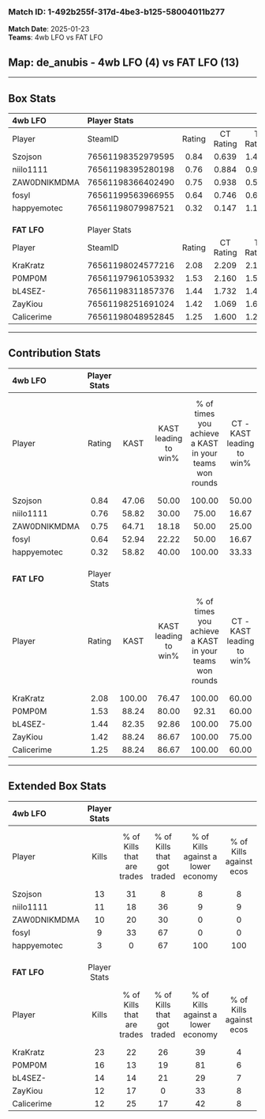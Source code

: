### Match ID: 1-492b255f-317d-4be3-b125-58004011b277  
**Match Date**: 2025-01-23  
**Teams**: 4wb LFO vs FAT LFO  

## **Map**: de_anubis - 4wb LFO (4) vs FAT LFO (13)  
---  

## Box Stats  

| **4wb LFO**  | Player Stats      |        |           |          |        |       |       |         |        |      |     |
| :- | :- | :-: | :-: | :-: | :-: | :-: | :-: | :-: | :-: | :-: | :-: |
| Player       | SteamID           | Rating | CT Rating | T Rating |  KAST  |  ADR  | Kills | Assists | Deaths | K/D  | HS% |
| Szojson      | 76561198352979595 |  0.84  |   0.639   |  1.427   | 47.06  | 65.2  |  13   |    0    |   14   | 0.93 | 38  |
| niilo1111    | 76561198395280198 |  0.76  |   0.884   |  0.901   | 58.82  | 62.5  |  11   |    2    |   16   | 0.69 | 45  |
| ZAW0DNIKMDMA | 76561198366402490 |  0.75  |   0.938   |  0.533   | 64.71  | 62.9  |  10   |    2    |   16   | 0.63 | 30  |
| fosyl        | 76561199563966955 |  0.64  |   0.746   |  0.698   | 52.94  | 67.7  |   9   |    3    |   16   | 0.56 | 55  |
| happyemotec  | 76561198079987521 |  0.32  |   0.147   |  1.184   | 58.82  | 39.9  |   3   |    4    |   15   | 0.20 | 66  |
|              |                   |        |           |          |        |       |       |         |        |      |     |
|              |                   |        |           |          |        |       |       |         |        |      |     |
|              |                   |        |           |          |        |       |       |         |        |      |     |
| **FAT LFO**  | Player Stats      |        |           |          |        |       |       |         |        |      |     |
| Player       | SteamID           | Rating | CT Rating | T Rating |  KAST  |  ADR  | Kills | Assists | Deaths | K/D  | HS% |
| KraKratz     | 76561198024577216 |  2.08  |   2.209   |  2.116   | 100.00 | 142.5 |  23   |    6    |   12   | 1.92 | 60  |
| P0MP0M       | 76561197961053932 |  1.53  |   2.160   |  1.555   | 88.24  | 96.8  |  16   |    7    |   11   | 1.45 | 68  |
| bL4SEZ-      | 76561198311857376 |  1.44  |   1.732   |  1.402   | 82.35  | 76.9  |  14   |    6    |   7    | 2.00 | 42  |
| ZayKiou      | 76561198251691024 |  1.42  |   1.069   |  1.672   | 88.24  | 72.9  |  12   |   10    |   6    | 2.00 | 33  |
| Calicerime   | 76561198048952845 |  1.25  |   1.600   |  1.286   | 88.24  | 71.0  |  12   |    3    |   10   | 1.20 | 58  |
---  

## Contribution Stats  

| **4wb LFO**  | Player Stats |        |                      |                                                        |                           |                                                             |                          |                                                            |
| :- | :-: | :-: | :-: | :-: | :-: | :-: | :-: | :-: |
| Player       |    Rating    |  KAST  | KAST leading to win% | % of times you achieve a KAST in your teams won rounds | CT - KAST leading to win% | CT - % of times you achieve a KAST in your teams won rounds | T - KAST leading to win% | T - % of times you achieve a KAST in your teams won rounds |
| Szojson      |     0.84     | 47.06  |        50.00         |                         100.00                         |           50.00           |                           100.00                            |          50.00           |                           100.00                           |
| niilo1111    |     0.76     | 58.82  |        30.00         |                         75.00                          |           16.67           |                            50.00                            |          50.00           |                           100.00                           |
| ZAW0DNIKMDMA |     0.75     | 64.71  |        18.18         |                         50.00                          |           25.00           |                           100.00                            |           0.00           |                            0.00                            |
| fosyl        |     0.64     | 52.94  |        22.22         |                         50.00                          |           16.67           |                            50.00                            |          33.33           |                           50.00                            |
| happyemotec  |     0.32     | 58.82  |        40.00         |                         100.00                         |           33.33           |                           100.00                            |          50.00           |                           100.00                           |
|              |              |        |                      |                                                        |                           |                                                             |                          |                                                            |
|              |              |        |                      |                                                        |                           |                                                             |                          |                                                            |
|              |              |        |                      |                                                        |                           |                                                             |                          |                                                            |
| **FAT LFO**  | Player Stats |        |                      |                                                        |                           |                                                             |                          |                                                            |
| Player       |    Rating    |  KAST  | KAST leading to win% | % of times you achieve a KAST in your teams won rounds | CT - KAST leading to win% | CT - % of times you achieve a KAST in your teams won rounds | T - KAST leading to win% | T - % of times you achieve a KAST in your teams won rounds |
| KraKratz     |     2.08     | 100.00 |        76.47         |                         100.00                         |           60.00           |                           100.00                            |          83.33           |                           100.00                           |
| P0MP0M       |     1.53     | 88.24  |        80.00         |                         92.31                          |           60.00           |                           100.00                            |          90.00           |                           90.00                            |
| bL4SEZ-      |     1.44     | 82.35  |        92.86         |                         100.00                         |           75.00           |                           100.00                            |          100.00          |                           100.00                           |
| ZayKiou      |     1.42     | 88.24  |        86.67         |                         100.00                         |           75.00           |                           100.00                            |          90.91           |                           100.00                           |
| Calicerime   |     1.25     | 88.24  |        86.67         |                         100.00                         |           60.00           |                           100.00                            |          100.00          |                           100.00                           |
---  

## Extended Box Stats  

| **4wb LFO**  | Player Stats |                            |                            |                                    |                         |                              |                                 |        |                             |                                     |                          |                               |                            |
| :- | :-: | :-: | :-: | :-: | :-: | :-: | :-: | :-: | :-: | :-: | :-: | :-: | :-: |
| Player       |    Kills     | % of Kills that are trades | % of Kills that got traded | % of Kills against a lower economy | % of Kills against ecos | % of Kills that are flawless | % of Kills that are close duels | Deaths | % of Deaths that get traded | % of Deaths against a lower economy | % of Deaths against ecos | % of Deaths that are flawless | % of Deaths that are close |
| Szojson      |      13      |             31             |             8              |                 8                  |            8            |              69              |                0                |   14   |              7              |                  0                  |            0             |              86               |             0              |
| niilo1111    |      11      |             18             |             36             |                 9                  |            9            |              45              |                9                |   16   |             25              |                  6                  |            6             |              75               |             6              |
| ZAW0DNIKMDMA |      10      |             20             |             30             |                 0                  |            0            |              50              |                0                |   16   |             13              |                  6                  |            6             |              94               |             6              |
| fosyl        |      9       |             33             |             67             |                 0                  |            0            |              56              |                0                |   16   |             19              |                  6                  |            6             |              63               |             19             |
| happyemotec  |      3       |             0              |             67             |                100                 |           100           |              67              |                0                |   15   |             27              |                  7                  |            7             |              67               |             7              |
|              |              |                            |                            |                                    |                         |                              |                                 |        |                             |                                     |                          |                               |                            |
|              |              |                            |                            |                                    |                         |                              |                                 |        |                             |                                     |                          |                               |                            |
|              |              |                            |                            |                                    |                         |                              |                                 |        |                             |                                     |                          |                               |                            |
| **FAT LFO**  | Player Stats |                            |                            |                                    |                         |                              |                                 |        |                             |                                     |                          |                               |                            |
| Player       |    Kills     | % of Kills that are trades | % of Kills that got traded | % of Kills against a lower economy | % of Kills against ecos | % of Kills that are flawless | % of Kills that are close duels | Deaths | % of Deaths that get traded | % of Deaths against a lower economy | % of Deaths against ecos | % of Deaths that are flawless | % of Deaths that are close |
| KraKratz     |      23      |             22             |             26             |                 39                 |            4            |              65              |                9                |   12   |             17              |                 42                  |            0             |              58               |             8              |
| P0MP0M       |      16      |             13             |             19             |                 81                 |            6            |              88              |                0                |   11   |             55              |                 27                  |            0             |              36               |             0              |
| bL4SEZ-      |      14      |             14             |             21             |                 29                 |            7            |              71              |               14                |   7    |             29              |                  0                  |            0             |              57               |             0              |
| ZayKiou      |      12      |             17             |             0              |                 33                 |            8            |              83              |                8                |   6    |             33              |                 17                  |            0             |              50               |             0              |
| Calicerime   |      12      |             25             |             17             |                 42                 |            8            |              83              |                8                |   10   |             40              |                 20                  |            0             |              80               |             0              |
